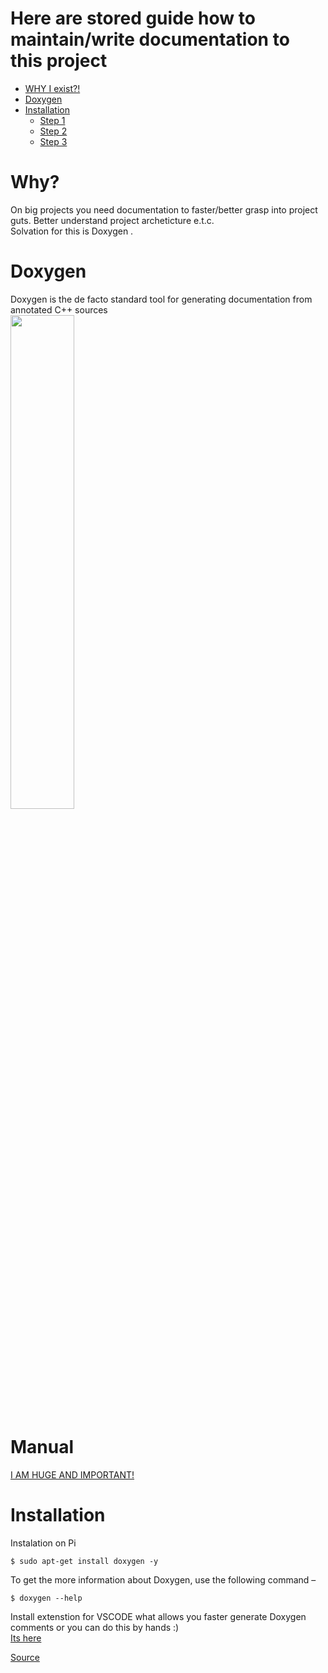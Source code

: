# Here are stored guide how to maintain/write documentation to this project  
- [WHY I exist?!](#why)  
- [Doxygen](#doxygen)
- [Installation](#installation)
  - [Step 1 ](#preparations-vscode)
  - [Step 2 ](#magick-can-start)
  - [Step 3 ](#magick-ingredients-aka-extensions)
# Why?  
On big projects you need documentation to faster/better grasp into project guts. Better understand project archeticture e.t.c.  
Solvation for this is Doxygen .  

# Doxygen  
Doxygen is the de facto standard tool for generating documentation from annotated C++ sources  
<img src="https://imgur.com/RN1qOqY.png" width="45%"></img>  

# Manual  
[I AM HUGE AND IMPORTANT!](https://www.doxygen.nl/manual/index.html)  

# Installation  
Instalation on Pi  
```shell  
$ sudo apt-get install doxygen -y
```  
To get the more information about Doxygen, use the following command –  
```shell  
$ doxygen --help
```  
Install extenstion for VSCODE what allows you faster generate Doxygen comments or you can do this by hands :)  
[Its here](https://marketplace.visualstudio.com/items?itemName=cschlosser.doxdocgen)


[Source](https://www.youtube.com/watch?v=TtRn3HsOm1s)
